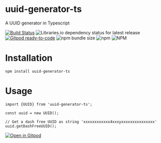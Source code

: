 # uuid-generator-ts

A UUID generator in Typescript

[![Build Status](https://travis-ci.org/BuZZ-dEE/uuid-generator-ts.svg)](https://travis-ci.org/BuZZ-dEE/uuid-generator-ts)
![Libraries.io dependency status for latest release](https://img.shields.io/librariesio/release/npm/uuid-generator-ts)
[![Gitpod ready-to-code](https://img.shields.io/badge/Gitpod-ready--to--code-blue?logo=gitpod)](https://gitpod.io/#https://github.com/BuZZ-dEE/uuid-generator-ts)
![npm bundle size](https://img.shields.io/bundlephobia/min/uuid-generator-ts)
![npm](https://img.shields.io/npm/v/uuid-generator-ts)
![NPM](https://img.shields.io/npm/l/uuid-generator-ts)

# Installation

    npm install uuid-generator-ts

# Usage

    import {UUID} from 'uuid-generator-ts';

    const uuid = new UUID();

    // Get a dash free UUID as string 'xxxxxxxxxxxx4xxxyxxxxxxxxxxxxxxx'
    uuid.getDashFreeUUID();

[![Open in Gitpod](https://gitpod.io/button/open-in-gitpod.svg)](https://gitpod.io/#https://github.com/BuZZ-dEE/uuid-generator-ts)
